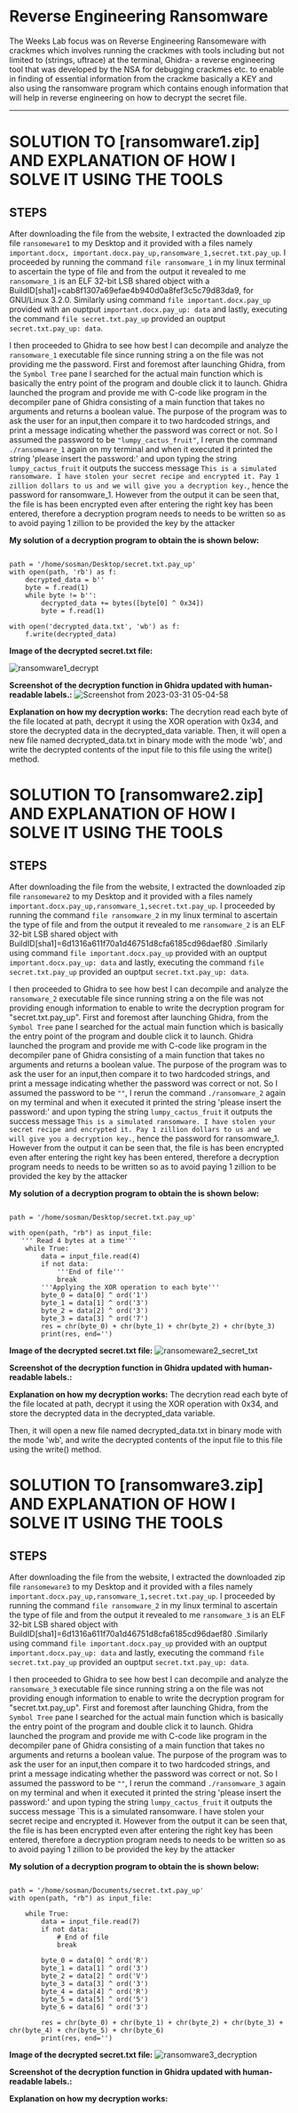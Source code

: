 #  Reverse Engineering Ransomware 

The Weeks Lab focus was on Reverse Engineering Ransomeware with crackmes which involves running the crackmes with tools including but not limited to (strings, uftrace) at the terminal, Ghidra- a reverse engineering tool that was developed by the NSA for debugging crackmes etc. to enable in finding of essential information from the crackme basically a KEY and also using the ransomware program which contains enough information that will help in reverse engineering on how to decrypt the secret file.

---
# SOLUTION TO [ransomware1.zip] AND EXPLANATION OF HOW I SOLVE IT USING THE TOOLS
## STEPS
After downloading the file from the website, I extracted the downloaded zip file `ransomeware1` to my Desktop and it provided with a files namely `important.docx, important.docx.pay_up,ransomware_1,secret.txt.pay_up`. I proceeded by running the command `file ransomware_1` in my linux terminal to ascertain the type of file and from the output it revealed to me `ransomware_1` is an ELF 32-bit LSB shared object with a BuildID[sha1]=cab8f1307a69efae4b940d0a8fef3c5c79d83da9, for GNU/Linux 3.2.0. Similarly using  command `file important.docx.pay_up` provided with an ouptput `important.docx.pay_up: data` and lastly, executing the command `file secret.txt.pay_up` provided an ouptput `secret.txt.pay_up: data`.

I then proceeded to Ghidra to see how best I can decompile and analyze the `ransomware_1` executable file since running string a on the file was not providing me the password. First and foremost after launching Ghidra, from the `Symbol Tree` pane I searched for the actual main function which is basically the entry point of the program and double click it to launch. Ghidra launched the program and provide me with C-code like program in the decompiler pane of Ghidra consisting of a main function that takes no arguments and returns a boolean value. The purpose of the program was to ask the user for an input,then compare it to two hardcoded strings, and print a message indicating whether the password was correct or not. So I assumed the password to be `"lumpy_cactus_fruit"`, I rerun the command `./ransomware_1` again on my terminal and when it executed it printed the string 'please insert the password:' and upon typing the string `lumpy_cactus_fruit` it outputs the success message `This is a simulated ransomware. I have stolen your secret recipe and encrypted it. Pay 1 zillion dollars to us and we will give you a decryption key.`, hence the password for ransomware_1. However from the output it can be seen that, the file is has been encrypted even after entering the right key has been entered, therefore a decryption program needs to needs to be written so as to avoid paying 1 zillion to be provided the key by the attacker
 
**My solution of a decryption program to obtain the is shown below:**
<pre><code>
path = '/home/sosman/Desktop/secret.txt.pay_up'
with open(path, 'rb') as f:
    decrypted_data = b''
    byte = f.read(1)
    while byte != b'':
        decrypted_data += bytes([byte[0] ^ 0x34])
        byte = f.read(1)

with open('decrypted_data.txt', 'wb') as f:
    f.write(decrypted_data)
</pre></code>


**Image of the decrypted secret.txt file:**

![ransomware1_decrypt](https://user-images.githubusercontent.com/66968869/229383065-b31b473d-f763-49a1-b4bf-c9479c4b7b02.png)


**Screenshot of the decryption function in Ghidra updated with human-readable labels.:** 
![Screenshot from 2023-03-31 05-04-58](https://user-images.githubusercontent.com/66968869/229383156-59e673cf-7b2b-4ed2-a318-cd870179b9fa.png)

**Explanation on how my decryption works:**
The decrytion read each byte of the file located at path, decrypt it using the XOR operation with 0x34, and store the decrypted data in the decrypted_data variable.
Then, it will open a new file named decrypted_data.txt in binary mode with the mode 'wb', and write the decrypted contents of the input file to this file using the write() method.



# SOLUTION TO [ransomware2.zip] AND EXPLANATION OF HOW I SOLVE IT USING THE TOOLS
## STEPS
After downloading the file from the website, I extracted the downloaded zip file `ransomeware2` to my Desktop and it provided with a files namely `important.docx.pay_up,ransomware_1,secret.txt.pay_up`. I proceeded by running the command `file ransomware_2` in my linux terminal to ascertain the type of file and from the output it revealed to me `ransomware_2` is an ELF 32-bit LSB shared object with BuildID[sha1]=6d1316a611f70a1d46751d8cfa6185cd96daef80
.Similarly using  command `file important.docx.pay_up` provided with an ouptput `important.docx.pay_up: data` and lastly, executing the command `file secret.txt.pay_up` provided an ouptput `secret.txt.pay_up: data`.

I then proceeded to Ghidra to see how best I can decompile and analyze the `ransomware_2` executable file since running string a on the file was not providing enough information to enable to write the decryption program for "secret.txt.pay_up". First and foremost after launching Ghidra, from the `Symbol Tree` pane I searched for the actual main function which is basically the entry point of the program and double click it to launch. Ghidra launched the program and provide me with C-code like program in the decompiler pane of Ghidra consisting of a main function that takes no arguments and returns a boolean value. The purpose of the program was to ask the user for an input,then compare it to two hardcoded strings, and print a message indicating whether the password was correct or not. So I assumed the password to be `""`, I rerun the command `./ransomware_2` again on my terminal and when it executed it printed the string 'please insert the password:' and upon typing the string `lumpy_cactus_fruit` it outputs the success message `This is a simulated ransomware. I have stolen your secret recipe and encrypted it. Pay 1 zillion dollars to us and we will give you a decryption key.`, hence the password for ransomware_1. However from the output it can be seen that, the file is has been encrypted even after entering the right key has been entered, therefore a decryption program needs to needs to be written so as to avoid paying 1 zillion to be provided the key by the attacker
 
**My solution of a decryption program to obtain the is shown below:**
<pre><code>
path = '/home/sosman/Desktop/secret.txt.pay_up'

with open(path, "rb") as input_file:
   ''' Read 4 bytes at a time'''
    while True:
        data = input_file.read(4)
        if not data:
            '''End of file'''
            break
        '''Applying the XOR operation to each byte'''
        byte_0 = data[0] ^ ord('1')
        byte_1 = data[1] ^ ord('3')
        byte_2 = data[2] ^ ord('3')
        byte_3 = data[3] ^ ord('7')
        res = chr(byte_0) + chr(byte_1) + chr(byte_2) + chr(byte_3)
        print(res, end='')
</pre></code>


**Image of the decrypted secret.txt file:**
![ransomeware2_secret_txt](https://user-images.githubusercontent.com/66968869/229653832-5cccc0a2-40a0-4ca0-a9f1-d83a402e15cd.png)

**Screenshot of the decryption function in Ghidra updated with human-readable labels.:** 

**Explanation on how my decryption works:**
The decrytion read each byte of the file located at path, decrypt it using the XOR operation with 0x34, and store the decrypted data in the decrypted_data variable.

Then, it will open a new file named decrypted_data.txt in binary mode with the mode 'wb', and write the decrypted contents of the input file to this file using the write() method.



# SOLUTION TO [ransomware3.zip] AND EXPLANATION OF HOW I SOLVE IT USING THE TOOLS
## STEPS
After downloading the file from the website, I extracted the downloaded zip file `ransomeware3` to my Desktop and it provided with a files namely `important.docx.pay_up,ransomware_1,secret.txt.pay_up`. I proceeded by running the command `file ransomware_2` in my linux terminal to ascertain the type of file and from the output it revealed to me `ransomware_3` is an ELF 32-bit LSB shared object with BuildID[sha1]=6d1316a611f70a1d46751d8cfa6185cd96daef80
.Similarly using  command `file important.docx.pay_up` provided with an ouptput `important.docx.pay_up: data` and lastly, executing the command `file secret.txt.pay_up` provided an ouptput `secret.txt.pay_up: data`.

I then proceeded to Ghidra to see how best I can decompile and analyze the `ransomware_3` executable file since running string a on the file was not providing enough information to enable to write the decryption program for "secret.txt.pay_up". First and foremost after launching Ghidra, from the `Symbol Tree` pane I searched for the actual main function which is basically the entry point of the program and double click it to launch. Ghidra launched the program and provide me with C-code like program in the decompiler pane of Ghidra consisting of a main function that takes no arguments and returns a boolean value. The purpose of the program was to ask the user for an input,then compare it to two hardcoded strings, and print a message indicating whether the password was correct or not. So I assumed the password to be `""`, I rerun the command `./ransomware_3` again on my terminal and when it executed it printed the string 'please insert the password:' and upon typing the string `lumpy_cactus_fruit` it outputs the success message `This is a simulated ransomware. I have stolen your secret recipe and encrypted it. However from the output it can be seen that, the file is has been encrypted even after entering the right key has been entered, therefore a decryption program needs to needs to be written so as to avoid paying 1 zillion to be provided the key by the attacker
 
**My solution of a decryption program to obtain the is shown below:**
<pre><code>
path = '/home/sosman/Documents/secret.txt.pay_up'
with open(path, "rb") as input_file:
    
    while True:
        data = input_file.read(7)
        if not data:
            # End of file
            break
        
        byte_0 = data[0] ^ ord('R')
        byte_1 = data[1] ^ ord('3')
        byte_2 = data[2] ^ ord('V')
        byte_3 = data[3] ^ ord('3') 
        byte_4 = data[4] ^ ord('R')
        byte_5 = data[5] ^ ord('5')
        byte_6 = data[6] ^ ord('3')
 
        res = chr(byte_0) + chr(byte_1) + chr(byte_2) + chr(byte_3) + chr(byte_4) + chr(byte_5) + chr(byte_6)
        print(res, end='')
</pre></code>

**Image of the decrypted secret.txt file:**
![ransomware3_decryption](https://user-images.githubusercontent.com/66968869/229656926-10d6da54-70a5-4465-aa64-1dcb7a3fe35f.png)

**Screenshot of the decryption function in Ghidra updated with human-readable labels.:** 


**Explanation on how my decryption works:**
